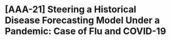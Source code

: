 # [AAA-21] Steering a Historical Disease Forecasting Model Under a Pandemic: Case of Flu and COVID-19

